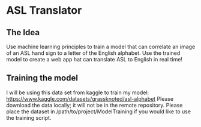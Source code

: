 # ASL Translator

## The Idea
Use machine learning principles to train a model that can correlate an image of an ASL hand sign to a letter of the English alphabet. Use the trained model to create a web app hat can translate ASL to English in real time!

## Training the model
I will be using this data set from kaggle to train my model: https://www.kaggle.com/datasets/grassknoted/asl-alphabet
Please download the data locally; it will not be in the remote repository. Please place the dataset in /path/to/project/ModelTraining if you would like to use the training script.
